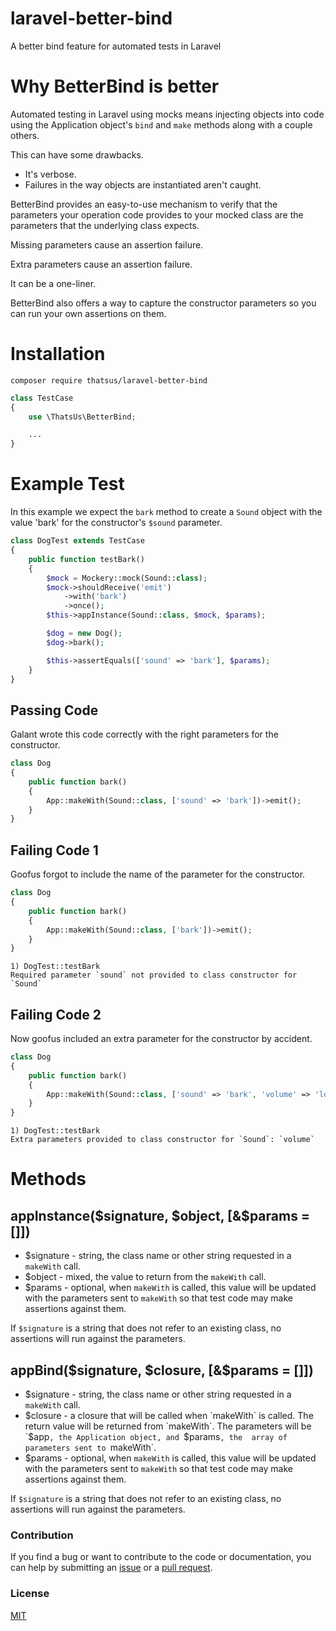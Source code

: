 # laravel-better-bind
A better bind feature for automated tests in Laravel

# Why BetterBind is better

Automated testing in Laravel using mocks means injecting objects into code
using the Application object's `bind` and `make` methods along with a couple 
others.

This can have some drawbacks.

 * It's verbose.
 * Failures in the way objects are instantiated aren't caught.

BetterBind provides an easy-to-use mechanism to verify that the parameters your
operation code provides to your mocked class are the parameters that the 
underlying class expects.

Missing parameters cause an assertion failure.

Extra parameters cause an assertion failure.

It can be a one-liner.

BetterBind also offers a way to capture the constructor parameters so you can 
run your own assertions on them.

# Installation

```
composer require thatsus/laravel-better-bind
```

```php
class TestCase
{
    use \ThatsUs\BetterBind;

    ...
}
```

# Example Test

In this example we expect the `bark` method to create a `Sound` object with 
the value 'bark' for the constructor's `$sound` parameter.

```php
class DogTest extends TestCase
{
    public function testBark()
    {
        $mock = Mockery::mock(Sound::class);
        $mock->shouldReceive('emit')
            ->with('bark')
            ->once();
        $this->appInstance(Sound::class, $mock, $params);

        $dog = new Dog();
        $dog->bark();

        $this->assertEquals(['sound' => 'bark'], $params);
    }
}
```

## Passing Code

Galant wrote this code correctly with the right parameters for the constructor.

```php
class Dog
{
    public function bark()
    {
        App::makeWith(Sound::class, ['sound' => 'bark'])->emit();
    }
}
```

## Failing Code 1

Goofus forgot to include the name of the parameter for the constructor.

```php
class Dog
{
    public function bark()
    {
        App::makeWith(Sound::class, ['bark'])->emit();
    }
}
```

```
1) DogTest::testBark
Required parameter `sound` not provided to class constructor for `Sound`
```

## Failing Code 2

Now goofus included an extra parameter for the constructor by accident.

```php
class Dog
{
    public function bark()
    {
        App::makeWith(Sound::class, ['sound' => 'bark', 'volume' => 'loud'])->emit();
    }
}
```

```
1) DogTest::testBark
Extra parameters provided to class constructor for `Sound`: `volume`
```

# Methods

## appInstance($signature, $object, [&$params = []])

 * $signature - string, the class name or other string requested in a 
                `makeWith` call.
 * $object    - mixed, the value to return from the `makeWith` call.
 * $params    - optional, when `makeWith` is called, this value will be updated
                with the parameters sent to `makeWith` so that test code may make
                assertions against them.

If `$signature` is a string that does not refer to an existing class, no 
assertions will run against the parameters.

## appBind($signature, $closure, [&$params = []])

 * $signature - string, the class name or other string requested in a 
                `makeWith` call.
 * $closure   - a closure that will be called when `makeWith` is called. The 
                return value will be returned from `makeWith`. The parameters
                will be `$app`, the Application object, and `$params`, the 
                array of parameters sent to `makeWith`.
 * $params    - optional, when `makeWith` is called, this value will be updated
                with the parameters sent to `makeWith` so that test code may make
                assertions against them.

If `$signature` is a string that does not refer to an existing class, no 
assertions will run against the parameters.

### Contribution

If you find a bug or want to contribute to the code or documentation, you can help by submitting an [issue](https://github.com/thatsus/laravel-better-bind/issues) or a [pull request](https://github.com/thatsus/laravel-better-bind/pulls).

### License

[MIT](http://opensource.org/licenses/MIT)


